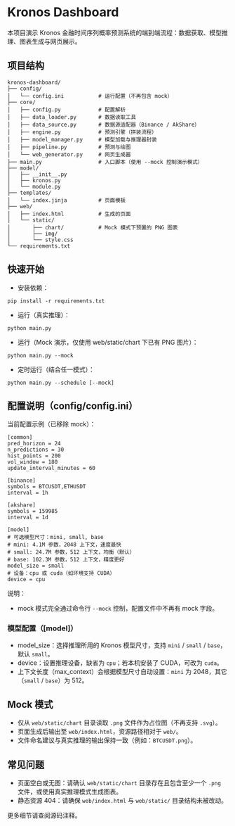 # Kronos Dashboard

本项目演示 Kronos 金融时间序列概率预测系统的端到端流程：数据获取、模型推理、图表生成与网页展示。

## 项目结构

```
kronos-dashboard/
├── config/
│   └── config.ini           # 运行配置（不再包含 mock）
├── core/
│   ├── config.py            # 配置解析
│   ├── data_loader.py       # 数据读取工具
│   ├── data_source.py       # 数据源适配器（Binance / AkShare）
│   ├── engine.py            # 预测引擎（拼装流程）
│   ├── model_manager.py     # 模型加载与推理器封装
│   ├── pipeline.py          # 预测与绘图
│   └── web_generator.py     # 网页生成器
├── main.py                  # 入口脚本（使用 --mock 控制演示模式）
├── model/
│   ├── __init__.py
│   ├── kronos.py
│   └── module.py
├── templates/
│   └── index.jinja          # 页面模板
├── web/
│   ├── index.html           # 生成的页面
│   └── static/
│       ├── chart/           # Mock 模式下预置的 PNG 图表
│       ├── img/
│       └── style.css
└── requirements.txt
```

## 快速开始

- 安装依赖：
```
pip install -r requirements.txt
```

- 运行（真实推理）：
```
python main.py
```

- 运行（Mock 演示，仅使用 web/static/chart 下已有 PNG 图片）：
```
python main.py --mock
```

- 定时运行（结合任一模式）：
```
python main.py --schedule [--mock]
```

## 配置说明（config/config.ini）

当前配置示例（已移除 mock）：
```
[common]
pred_horizon = 24
n_predictions = 30
hist_points = 200
vol_window = 180
update_interval_minutes = 60

[binance]
symbols = BTCUSDT,ETHUSDT
interval = 1h

[akshare]
symbols = 159985
interval = 1d

[model]
# 可选模型尺寸：mini, small, base
# mini: 4.1M 参数，2048 上下文，速度最快
# small: 24.7M 参数，512 上下文，均衡（默认）
# base: 102.3M 参数，512 上下文，精度更好
model_size = small
# 设备：cpu 或 cuda（如环境支持 CUDA）
device = cpu
```

说明：
- mock 模式完全通过命令行 `--mock` 控制，配置文件中不再有 mock 字段。

### 模型配置（[model]）
- model_size：选择推理所用的 Kronos 模型尺寸，支持 `mini` / `small` / `base`，默认 `small`。
- device：设置推理设备，缺省为 `cpu`；若本机安装了 CUDA，可改为 `cuda`。
- 上下文长度（max_context）会根据模型尺寸自动设置：`mini` 为 2048，其它（`small` / `base`）为 512。

## Mock 模式
- 仅从 `web/static/chart` 目录读取 `.png` 文件作为占位图（不再支持 `.svg`）。
- 页面生成后输出至 `web/index.html`，资源路径相对于 `web/`。
- 文件命名建议与真实推理的输出保持一致（例如：`BTCUSDT.png`）。

## 常见问题
- 页面空白或无图：请确认 `web/static/chart` 目录存在且包含至少一个 `.png` 文件，或使用真实推理模式生成图表。
- 静态资源 404：请确保 `web/index.html` 与 `web/static/` 目录结构未被改动。

更多细节请查阅源码注释。